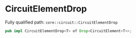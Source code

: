 # CircuitElementDrop

Fully qualified path: `core::circuit::CircuitElementDrop`

```rust
pub impl CircuitElementDrop<T> of Drop<CircuitElement<T>>;
```

